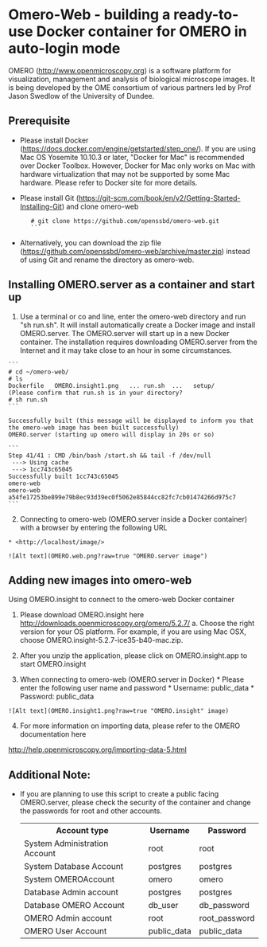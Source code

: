 # Omero-Web - building a ready-to-use Docker container for OMERO in auto-login mode


OMERO (<http://www.openmicroscopy.org>) is a software platform for visualization, management and analysis of biological microscope images. It is being developed by the OME consortium of various partners led by Prof Jason Swedlow of the University of Dundee. 


## Prerequisite

* Please install Docker (<https://docs.docker.com/engine/getstarted/step_one/>).
If you are using Mac OS Yosemite 10.10.3 or later, "Docker for Mac" is recommended over Docker Toolbox. However, Docker for Mac only works on Mac with hardware virtualization that may not be supported by some Mac hardware. Please refer to Docker site for more details.

* Please install Git (https://git-scm.com/book/en/v2/Getting-Started-Installing-Git) and clone omero-web
	```
       # git clone https://github.com/openssbd/omero-web.git
       ```
* Alternatively, you can download the zip file (https://github.com/openssbd/omero-web/archive/master.zip) instead of using Git and rename the directory as omero-web.

## Installing OMERO.server as a container and start up

  1. Use a terminal or co and line, enter the omero-web directory and run "sh run.sh". It will install automatically create a Docker image and install OMERO.server. The OMERO.server will start up in a new Docker container. The installation requires downloading OMERO.server from the Internet and it may take close to an hour in some circumstances.
  
    ```
    # cd ~/omero-web/
    # ls
    Dockerfile   OMERO.insight1.png   ... run.sh  ...   setup/
    (Please confirm that run.sh is in your directory?
    # sh run.sh
    ```
    
    Successfully built (this message will be displayed to inform you that the omero-web image has been built successfully)
    OMERO.server (starting up omero will display in 20s or so)
    
    ```
    Step 41/41 : CMD /bin/bash /start.sh && tail -f /dev/null
     ---> Using cache
     ---> 1cc743c65045
    Successfully built 1cc743c65045
    omero-web
    omero-web
    a54fe17253be899e79b8ec93d39ec0f5062e85844cc82fc7cb01474266d975c7
    ```
    
  2. Connecting to omero-web (OMERO.server inside a Docker container) with a browser by entering the following URL
  
    * <http://localhost/image/>
    
    ![Alt text](OMERO.web.png?raw=true "OMERO.server image")
    

## Adding new images into omero-web

Using OMERO.insight to connect to the omero-web Docker container

1. Please download OMERO.insight here <http://downloads.openmicroscopy.org/omero/5.2.7/> 
a. Choose the right version for your OS platform. For example, if you are using Mac OSX, choose OMERO.insight-5.2.7-ice35-b40-mac.zip.
    
  2. After you unzip the application, please click on OMERO.insight.app to start OMERO.insight
  
  3. When connecting to omero-web (OMERO.server in Docker)
    * Please enter the following user name and password
    * Username: public_data
    * Password: public_data

    ![Alt text](OMERO.insight1.png?raw=true "OMERO.insight" image)
    
  4. For more information on importing data, please refer to the OMERO documentation here

http://help.openmicroscopy.org/importing-data-5.html 

## Additional Note:

* If you are planning to use this script to create a public facing OMERO.server, please check the security of the container and change the passwords for root and other accounts.

    <table class="wiki">
    <tr><th><strong>Account type </strong></th><th><strong>Username</strong></th><th><strong>Password</strong></th></tr>
    <tr><td>System Administration Account</td><td>root</td><td>root</td></tr>
    <tr><td>System Database Account</td><td>postgres</td><td>postgres</td></tr>
    <tr><td>System OMEROAccount</td><td>omero</td><td>omero</td></tr>
    <tr><td>Database Admin account</td><td>postgres</td><td>postgres</td></tr>
    <tr><td>Database OMERO Account</td><td>db_user</td><td>db_password</td></tr>
    <tr><td>OMERO Admin account</td><td>root</td><td>root_password</td></tr>
    <tr><td>OMERO User Account</td><td>public_data</td><td>public_data</td></tr>
    </table>


